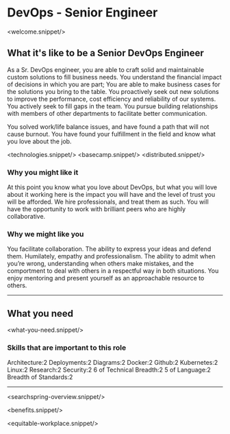 # DevOps - Senior Engineer
<welcome.snippet/>

## What it's like to be a Senior DevOps Engineer
As a Sr. DevOps engineer, you are able to craft solid and maintainable custom solutions to fill business needs. You understand the financial impact of decisions in which you are part; You are able to make business cases for the solutions you bring to the table. You proactively seek out new solutions to improve the performance, cost efficiency and reliability of our systems. You actively seek to fill gaps in the team. You pursue building relationships with members of other departments to facilitate better communication.

You solved work/life balance issues, and have found a path that will not cause burnout.  You have found your fulfillment in the field and know what you love about the job. 


<technologies.snippet/>
<basecamp.snippet/>
<distributed.snippet/>

### Why you might like it
At this point you know what you love about DevOps, but what you will love about it working here is the impact you will have and the level of trust you will be afforded.  We hire professionals, and treat them as such. You will have the opportunity to work with brilliant peers who are highly collaborative.   

### Why we might like you
You facilitate collaboration.  The ability to express your ideas and defend them.  Humilately, empathy and professionalism.  The ability to admit when you’re wrong, understanding when others make mistakes, and the comportment to deal with others in a respectful way in both situations.  You enjoy mentoring and present yourself as an approachable resource to others.

--------------

## What you need

<what-you-need.snippet/>

### Skills that are important to this role

<skills>
Architecture:2
Deployments:2
Diagrams:2
Docker:2
Github:2
Kubernetes:2
Linux:2
Research:2
Security:2
6 of Technical Breadth:2
5 of Language:2
Breadth of Standards:2
</skills>

<inherit doc="devops-engineer.md"/>

-----------------

<searchspring-overview.snippet/>

<benefits.snippet/>

<equitable-workplace.snippet/>
